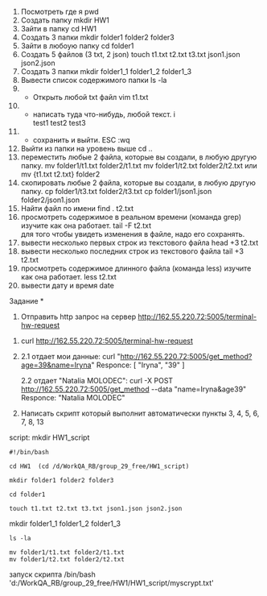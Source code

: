 1. Посмотреть где я
   pwd
2. Создать папку
   mkdir HW1
3. Зайти в папку
   cd HW1
4. Создать 3 папки
   mkdir folder1 folder2 folder3
5. Зайти в любоую папку
   cd folder1
6. Создать 5 файлов (3 txt, 2 json)
   touch t1.txt t2.txt t3.txt json1.json json2.json
7. Создать 3 папки
   mkdir folder1_1 folder1_2 folder1_3
8. Вывести список содержимого папки
   ls -la
9. - Открыть любой txt файл
     vim t1.txt
10. - написать туда что-нибудь, любой текст.
      i  
      test1
      test2
      test3
11. - сохранить и выйти.
      ESC :wq
12. Выйти из папки на уровень выше
    cd ..
13. переместить любые 2 файла, которые вы создали, в любую другую папку.
    mv folder1/t1.txt folder2/t1.txt
    mv folder1/t2.txt folder2/t2.txt или
    mv {t1.txt t2.txt} folder2
14. скопировать любые 2 файла, которые вы создали, в любую другую папку.
    cp folder1/t3.txt folder2/t3.txt
    cp folder1/json1.json folder2/json1.json
15. Найти файл по имени
    find . t2.txt
16. просмотреть содержимое в реальном времени (команда grep) изучите как она работает.
    tail -F t2.txt  
     для того чтобы увидеть изменения в файле, надо его сохранять.
17. вывести несколько первых строк из текстового файла
    head +3 t2.txt
18. вывести несколько последних строк из текстового файла
    tail +3 t2.txt
19. просмотреть содержимое длинного файла (команда less) изучите как она работает.
    less t2.txt
20. вывести дату и время
    date

Задание \*

1. Отправить http запрос на сервер
   http://162.55.220.72:5005/terminal-hw-request

1)  curl http://162.55.220.72:5005/terminal-hw-request

2)  2.1 отдает мои данные:
    curl "http://162.55.220.72:5005/get_method?age=39&name=Iryna"
    Responce:
    [
    "Iryna",
    "39"
    ]

    2.2 отдает "Natalia MOLODEC":
    curl -X POST http://162.55.220.72:5005/get_method --data "name=Iryna&age39"
    Responce: "Natalia MOLODEC"

2. Написать скрипт который выполнит автоматически пункты 3, 4, 5, 6, 7, 8, 13

script:
mkdir HW1_script

    #!/bin/bash

    cd HW1  (cd /d/WorkQA_RB/group_29_free/HW1_script)

    mkdir folder1 folder2 folder3

    cd folder1

    touch t1.txt t2.txt t3.txt json1.json json2.json

mkdir folder1_1 folder1_2 folder1_3

    ls -la

    mv folder1/t1.txt folder2/t1.txt
    mv folder1/t2.txt folder2/t2.txt

запуск скрипта
/bin/bash 'd:/WorkQA_RB/group_29_free/HW1/HW1_script/myscrypt.txt'
